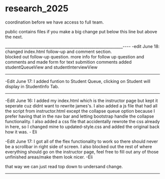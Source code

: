 # research_2025
coordination before we have access to full team.

public contains files
if you make a big change put below this line but above the next.

____________________________________________________________----
-edit June 18:  changed index.html follow-up and comment section.  
    blocked out follow-up question. more info for follow up question and comments and made form for text submition comments
    added studentQueueView and studentInterviewView
__________________________________________________________________
-Edit June 17: I added funtion to Student Queue, clicking on Student will display in StudentInfo Tab.
__________________________________________________________________
-Edit June 16: I added my index.html which is the instructor page but kept it seperate cuz didnt want to rewrite james's. I also added a js file that had all the script from instructor.html except 
the collapse queue option because I prefer having that in the nav bar and letting bootstrap handle the collapse functionality. I also added a css file that accidentally rewrote the css already in here, so I changed mine to updated-style.css and added the original back how it was. - Eli

-Edit June 17: I got all of the flex functionality to work so there should never be a scrollbar in right side of screen. I also blocked out the rest of where everything should go on the instructor page, feel free to fill out any of those unfinished areas/make them look nicer. -Eli


that way we can just read top down to undersand change.
_____________________________________________________________
